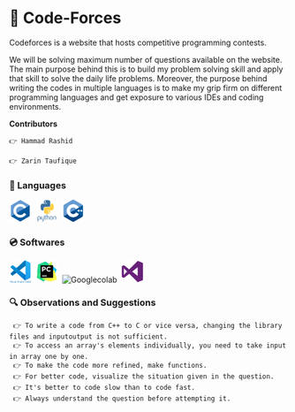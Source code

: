 # 👊 Code-Forces

Codeforces is a website that hosts competitive programming contests. 

We will be solving maximum number of questions available on the website. The main purpose behind this is to build my problem solving skill and apply that skill to solve the daily life problems. Moreover, the purpose behind writing the codes in multiple languages is to make my grip firm on different programming languages and get exposure to various IDEs and coding environments.

**Contributors**

    👉 Hammad Rashid

    👉 Zarin Taufique
 

### :hammer: Languages
<img src="https://github.com/devicons/devicon/blob/master/icons/c/c-original.svg"  title="C" alt="C" width="40" height="40"/>&nbsp;
<img src="https://github.com/devicons/devicon/blob/master/icons/python/python-original-wordmark.svg"  title="Python" alt="Python" width="40" height="40"/>&nbsp;
<img src="https://github.com/devicons/devicon/blob/master/icons/cplusplus/cplusplus-original.svg"  title="C++" alt="C++" width="40" height="40"/>&nbsp;

### 💿 Softwares
 <img src="https://github.com/devicons/devicon/blob/master/icons/vscode/vscode-original-wordmark.svg"  title="VScode" alt="VSC" width="40" height="40"/>&nbsp;
 <img src="https://github.com/devicons/devicon/blob/master/icons/pycharm/pycharm-original.svg"  title="Pycharm" alt="PyC" width="40" height="40"/>&nbsp;
 <img src="https://miro.medium.com/max/256/0*zNcjWYiZcJgreZAs.png"  title="Colab" alt="Googlecolab" width="60" height="52"/>&nbsp;
 <img src="https://github.com/devicons/devicon/blob/master/icons/visualstudio/visualstudio-plain.svg"  title="VS" alt="VS" width="40" height="40"/>&nbsp;

### :mag: Observations and Suggestions
     👉 To write a code from C++ to C or vice versa, changing the library files and inputoutput is not sufficient.
     👉 To access an array's elements individually, you need to take input in array one by one.
     👉 To make the code more refined, make functions.
     👉 For better code, visualize the situation given in the question.
     👉 It's better to code slow than to code fast.
     👉 Always understand the question before attempting it.
      
